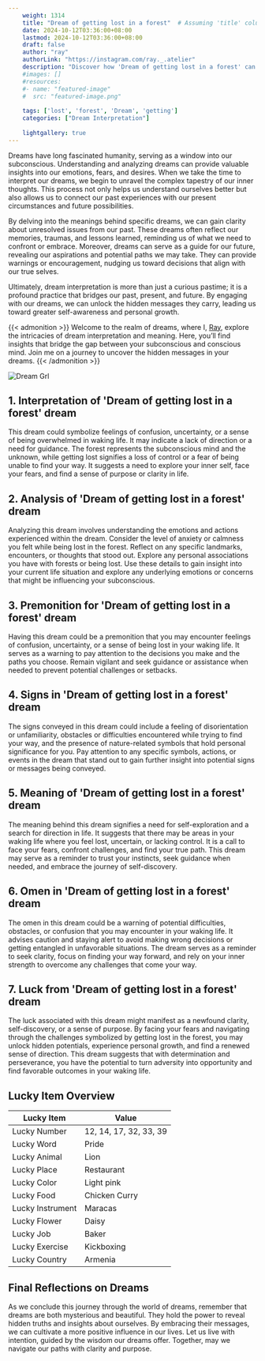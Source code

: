 ```yaml
---
    weight: 1314
    title: "Dream of getting lost in a forest"  # Assuming 'title' column exists
    date: 2024-10-12T03:36:00+08:00
    lastmod: 2024-10-12T03:36:00+08:00
    draft: false
    author: "ray"
    authorLink: "https://instagram.com/ray._.atelier"
    description: "Discover how 'Dream of getting lost in a forest' can interpret your future and uncover its significant meanings in your life."
    #images: []
    #resources:
    #- name: "featured-image"
    #  src: "featured-image.png"
    
    tags: ['lost', 'forest', 'Dream', 'getting']
    categories: ["Dream Interpretation"]
    
    lightgallery: true
---
```

    
Dreams have long fascinated humanity, serving as a window into our subconscious. Understanding and analyzing dreams can provide valuable insights into our emotions, fears, and desires. When we take the time to interpret our dreams, we begin to unravel the complex tapestry of our inner thoughts. This process not only helps us understand ourselves better but also allows us to connect our past experiences with our present circumstances and future possibilities.

By delving into the meanings behind specific dreams, we can gain clarity about unresolved issues from our past. These dreams often reflect our memories, traumas, and lessons learned, reminding us of what we need to confront or embrace. Moreover, dreams can serve as a guide for our future, revealing our aspirations and potential paths we may take. They can provide warnings or encouragement, nudging us toward decisions that align with our true selves.

Ultimately, dream interpretation is more than just a curious pastime; it is a profound practice that bridges our past, present, and future. By engaging with our dreams, we can unlock the hidden messages they carry, leading us toward greater self-awareness and personal growth.

{{< admonition >}}
Welcome to the realm of dreams, where I, [Ray](https://instagram.com/ray._.atelier), explore the intricacies of dream interpretation and meaning. Here, you’ll find insights that bridge the gap between your subconscious and conscious mind. Join me on a journey to uncover the hidden messages in your dreams.
{{< /admonition >}}

![Dream Grl](https://cdn.pixabay.com/photo/2017/11/02/03/35/gothic-2910057_1280.jpg "Dream Grl")

## 1. Interpretation of 'Dream of getting lost in a forest' dream

This dream could symbolize feelings of confusion, uncertainty, or a sense of being overwhelmed in waking life. It may indicate a lack of direction or a need for guidance. The forest represents the subconscious mind and the unknown, while getting lost signifies a loss of control or a fear of being unable to find your way. It suggests a need to explore your inner self, face your fears, and find a sense of purpose or clarity in life.

## 2. Analysis of 'Dream of getting lost in a forest' dream

Analyzing this dream involves understanding the emotions and actions experienced within the dream. Consider the level of anxiety or calmness you felt while being lost in the forest. Reflect on any specific landmarks, encounters, or thoughts that stood out. Explore any personal associations you have with forests or being lost. Use these details to gain insight into your current life situation and explore any underlying emotions or concerns that might be influencing your subconscious.

## 3. Premonition for 'Dream of getting lost in a forest' dream

Having this dream could be a premonition that you may encounter feelings of confusion, uncertainty, or a sense of being lost in your waking life. It serves as a warning to pay attention to the decisions you make and the paths you choose. Remain vigilant and seek guidance or assistance when needed to prevent potential challenges or setbacks.

## 4. Signs in 'Dream of getting lost in a forest' dream

The signs conveyed in this dream could include a feeling of disorientation or unfamiliarity, obstacles or difficulties encountered while trying to find your way, and the presence of nature-related symbols that hold personal significance for you. Pay attention to any specific symbols, actions, or events in the dream that stand out to gain further insight into potential signs or messages being conveyed.

## 5. Meaning of 'Dream of getting lost in a forest' dream

The meaning behind this dream signifies a need for self-exploration and a search for direction in life. It suggests that there may be areas in your waking life where you feel lost, uncertain, or lacking control. It is a call to face your fears, confront challenges, and find your true path. This dream may serve as a reminder to trust your instincts, seek guidance when needed, and embrace the journey of self-discovery.

## 6. Omen in 'Dream of getting lost in a forest' dream

The omen in this dream could be a warning of potential difficulties, obstacles, or confusion that you may encounter in your waking life. It advises caution and staying alert to avoid making wrong decisions or getting entangled in unfavorable situations. The dream serves as a reminder to seek clarity, focus on finding your way forward, and rely on your inner strength to overcome any challenges that come your way.

## 7. Luck from 'Dream of getting lost in a forest' dream

The luck associated with this dream might manifest as a newfound clarity, self-discovery, or a sense of purpose. By facing your fears and navigating through the challenges symbolized by getting lost in the forest, you may unlock hidden potentials, experience personal growth, and find a renewed sense of direction. This dream suggests that with determination and perseverance, you have the potential to turn adversity into opportunity and find favorable outcomes in your waking life.

## Lucky Item Overview
| Lucky Item          | Value              |
|---------------|--------------------|
| Lucky Number        | 12, 14, 17, 32, 33, 39  |
| Lucky Word          | Pride |
| Lucky Animal        | Lion |
| Lucky Place         | Restaurant     |
| Lucky Color         | Light pink     |
| Lucky Food          | Chicken Curry      |
| Lucky Instrument    | Maracas |
| Lucky Flower        | Daisy    |
| Lucky Job           | Baker       |
| Lucky Exercise      | Kickboxing  |
| Lucky Country       | Armenia    |


##  Final Reflections on Dreams

As we conclude this journey through the world of dreams, remember that dreams are both mysterious and beautiful. They hold the power to reveal hidden truths and insights about ourselves. By embracing their messages, we can cultivate a more positive influence in our lives. Let us live with intention, guided by the wisdom our dreams offer. Together, may we navigate our paths with clarity and purpose.
